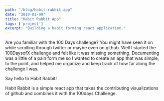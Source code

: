 ```yaml
---
path: "/blog/habit-rabbit-app"
date: "2019-01-09"
title: "Habit Rabbit App"
tags: ['project']
excerpt: "Building a habit forming react application."
---
```


Are you familiar with the 100 Days challenge? You might have seen it on while scrolling through twitter or maybe even on github. Well I started the 100DaysofX challenge and felt like it was missing something. Documenting was a little of a pain form me so I wanted to create an app that was simple, to the point, and helped me organize and keep track of how far along the challenge I was.

Say hello to Habit Rabbit!

Habit Rabbit is a simple react app that takes the contributing visualizations of github and combines it with the 100days Challenge. 